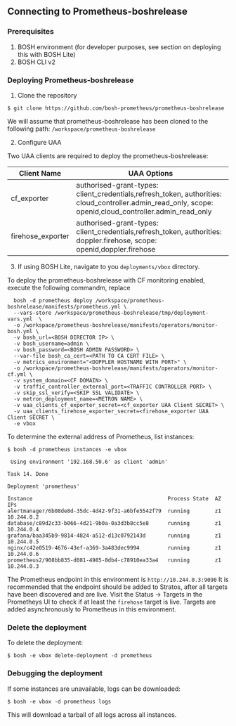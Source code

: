 ## Connecting to Prometheus-boshrelease

### Prerequisites
1. BOSH environment (for developer purposes, see section on deploying this with BOSH Lite)
2. BOSH CLI v2
### Deploying Prometheus-boshrelease

1. Clone the repository
```
$ git clone https://github.com/bosh-prometheus/prometheus-boshrelease
```

We will assume that prometheus-boshrelease has been cloned to the following path: `/workspace/prometheus-boshrelease`


2. Configure UAA

Two UAA clients are required to deploy the prometheus-boshrelease:

| Client Name | UAA Options |
|-------------|-------------|
| cf_exporter | authorised-grant-types: client_credentials,refresh_token, authorities: cloud_controller.admin_read_only, scope: openid,cloud_controller.admin_read_only |
| firehose_exporter | authorised-grant-types: client_credentials,refresh_token, authorities: doppler.firehose, scope: openid,doppler.firehose |

3. If using BOSH Lite, navigate to you `deployments/vbox` directory.

To deploy the prometheus-boshrelease with CF monitoring enabled, execute the following commandm, replace 
```
  bosh -d prometheus deploy /workspace/prometheus-boshrelease/manifests/prometheus.yml \
  --vars-store /workspace/prometheus-boshrelease/tmp/deployment-vars.yml  \
  -o /workspace/prometheus-boshrelease/manifests/operators/monitor-bosh.yml \
  -v bosh_url=<BOSH DIRECTOR IP> \
  -v bosh_username=admin \
  -v bosh_password=<BOSH ADMIN PASSWORD> \
  --var-file bosh_ca_cert=<PATH TO CA CERT FILE> \
  -v metrics_environment="<DOPPLER HOSTNAME WITH PORT>" \
  -o /workspace/prometheus-boshrelease/manifests/operators/monitor-cf.yml \
  -v system_domain=<CF DOMAIN> \
  -v traffic_controller_external_port=<TRAFFIC CONTROLLER PORT> \
  -v skip_ssl_verify=<SKIP SSL VALIDATE> \
  -v metron_deployment_name=<METRON NAME> \
  -v uaa_clients_cf_exporter_secret=<cf_exporter UAA Client SECRET> \
  -v uaa_clients_firehose_exporter_secret=<firehose_exporter UAA Client SECRET \
  -e vbox
```

To determine the external address of Prometheus, list instances:
```
$ bosh -d prometheus instances -e vbox

 Using environment '192.168.50.6' as client 'admin'

Task 14. Done

Deployment 'prometheus'

Instance                                           Process State  AZ  IPs  
alertmanager/6b08de8d-35dc-4d42-9f31-a6bfe5542f79  running        z1  10.244.0.2  
database/c89d2c33-b066-4d21-9b0a-0a3d3b8cc5e8      running        z1  10.244.0.4  
grafana/baa345b9-9814-4824-a512-d13c0792143d       running        z1  10.244.0.5  
nginx/c42e0519-4676-43ef-a369-3a483dec9994         running        z1  10.244.0.6  
prometheus2/908bb835-d081-4985-8db4-c78910ea33a4   running        z1  10.244.0.3  
```

The Prometheus endpoint in this environment is `http://10.244.0.3:9090`
It is recommended that the endpoint should be added to Stratos, after all targets have been discovered and are live. Visit the Status -> Targets in the Prometheys UI to check if at least the `firehose` target is live. Targets are added asynchronously to Prometheus in this environment.

### Delete the deployment

To delete the deployment:
```
$ bosh -e vbox delete-deployment -d prometheus
```

### Debugging the deployment

If some instances are unavailable, logs can be downloaded:
```
$ bosh -e vbox -d prometheus logs
```
This will download a tarball of all logs across all instances.